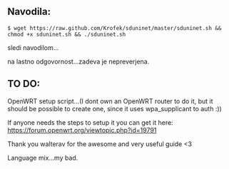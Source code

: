 Navodila:
---------

    $ wget https://raw.github.com/Krofek/sduninet/master/sduninet.sh && chmod +x sduninet.sh && ./sduninet.sh

sledi navodilom...

na lastno odgovornost...zadeva je nepreverjena.

TO DO:
------

OpenWRT setup script...(I dont own an OpenWRT router to do it, but it should be possible to create one, since it uses wpa_supplicant to auth :))

If anyone needs the steps to setup it you can get it here: https://forum.openwrt.org/viewtopic.php?id=19791

Thank you walterav for the awesome and very useful guide <3

Language mix...my bad.
